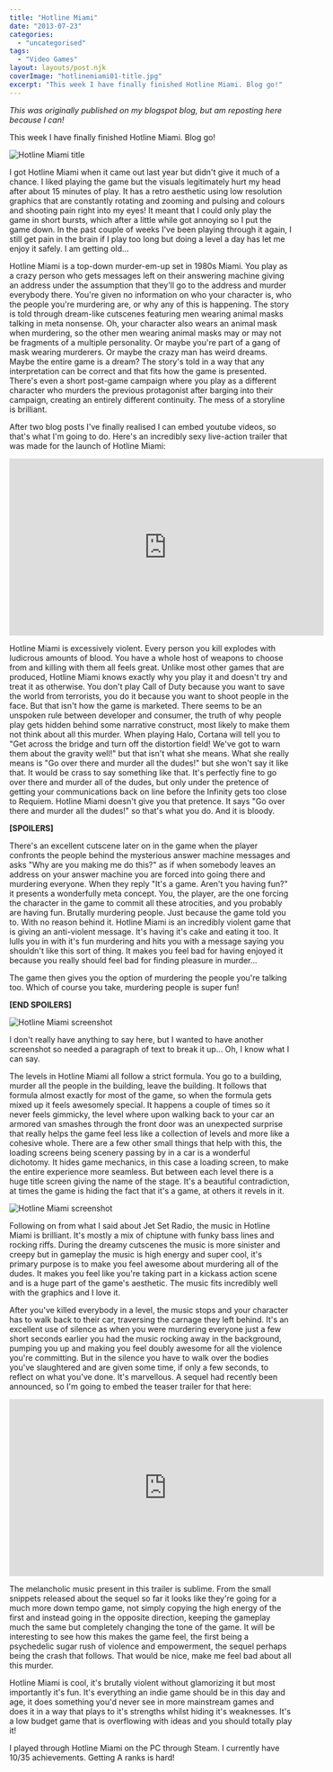 ```yaml
---
title: "Hotline Miami"
date: "2013-07-23"
categories: 
  - "uncategorised"
tags: 
  - "Video Games"
layout: layouts/post.njk
coverImage: "hotlinemiami01-title.jpg"
excerpt: "This week I have finally finished Hotline Miami. Blog go!"
---
```

_This was originally published on my blogspot blog, but am reposting here because I can!_

This week I have finally finished Hotline Miami. Blog go!

![Hotline Miami title](images/hotlinemiami01-title.jpg "I never played as Pig Man. I liked being Horsey")

I got Hotline Miami when it came out last year but didn't give it much of a chance. I liked playing the game but the visuals legitimately hurt my head after about 15 minutes of play. It has a retro aesthetic using low resolution graphics that are constantly rotating and zooming and pulsing and colours and shooting pain right into my eyes! It meant that I could only play the game in short bursts, which after a little while got annoying so I put the game down. In the past couple of weeks I've been playing through it again, I still get pain in the brain if I play too long but doing a level a day has let me enjoy it safely. I am getting old...

Hotline Miami is a top-down murder-em-up set in 1980s Miami. You play as a crazy person who gets messages left on their answering machine giving an address under the assumption that they'll go to the address and murder everybody there. You're given no information on who your character is, who the people you're murdering are, or why any of this is happening. The story is told through dream-like cutscenes featuring men wearing animal masks talking in meta nonsense. Oh, your character also wears an animal mask when murdering, so the other men wearing animal masks may or may not be fragments of a multiple personality. Or maybe you're part of a gang of mask wearing murderers. Or maybe the crazy man has weird dreams. Maybe the entire game is a dream? The story's told in a way that any interpretation can be correct and that fits how the game is presented. There's even a short post-game campaign where you play as a different character who murders the previous protagonist after barging into their campaign, creating an entirely different continuity. The mess of a storyline is brilliant.

After two blog posts I've finally realised I can embed youtube videos, so that's what I'm going to do. Here's an incredibly sexy live-action trailer that was made for the launch of Hotline Miami:

<iframe class="aligncenter" src="https://www.youtube.com/embed/UgXM7ivgYTo" width="560" height="315" frameborder="0" allowfullscreen="allowfullscreen"><span data-mce-type="bookmark" style="display: inline-block; width: 0px; overflow: hidden; line-height: 0;" class="mce_SELRES_start">﻿</span></iframe>

Hotline Miami is excessively violent. Every person you kill explodes with ludicrous amounts of blood. You have a whole host of weapons to choose from and killing with them all feels great. Unlike most other games that are produced, Hotline Miami knows exactly why you play it and doesn't try and treat it as otherwise. You don't play Call of Duty because you want to save the world from terrorists, you do it because you want to shoot people in the face. But that isn't how the game is marketed. There seems to be an unspoken rule between developer and consumer, the truth of why people play gets hidden behind some narrative construct, most likely to make them not think about all this murder. When playing Halo, Cortana will tell you to "Get across the bridge and turn off the distortion field! We've got to warn them about the gravity well!" but that isn't what she means. What she really means is "Go over there and murder all the dudes!" but she won't say it like that. It would be crass to say something like that. It's perfectly fine to go over there and murder all of the dudes, but only under the pretence of getting your communications back on line before the Infinity gets too close to Requiem. Hotline Miami doesn't give you that pretence. It says "Go over there and murder all the dudes!" so that's what you do. And it is bloody.

**\[SPOILERS\]**

There's an excellent cutscene later on in the game when the player confronts the people behind the mysterious answer machine messages and asks "Why are you making me do this?" as if when somebody leaves an address on your answer machine you are forced into going there and murdering everyone. When they reply "It's a game. Aren't you having fun?" it presents a wonderfully meta concept. You, the player, are the one forcing the character in the game to commit all these atrocities, and you probably are having fun. Brutally murdering people. Just because the game told you to. With no reason behind it. Hotline Miami is an incredibly violent game that is giving an anti-violent message. It's having it's cake and eating it too. It lulls you in with it's fun murdering and hits you with a message saying you shouldn't like this sort of thing. It makes you feel bad for having enjoyed it because you really should feel bad for finding pleasure in murder...

The game then gives you the option of murdering the people you're talking too. Which of course you take, murdering people is super fun!

**\[END SPOILERS\]**

![Hotline Miami screenshot](images/hotlinemiami-doit.png "I gouged this guy's eyes out. If he didn't want me to, he should have said something")

I don't really have anything to say here, but I wanted to have another screenshot so needed a paragraph of text to break it up... Oh, I know what I can say.

The levels in Hotline Miami all follow a strict formula. You go to a building, murder all the people in the building, leave the building. It follows that formula almost exactly for most of the game, so when the formula gets mixed up it feels awesomely special. It happens a couple of times so it never feels gimmicky, the level where upon walking back to your car an armored van smashes through the front door was an unexpected surprise that really helps the game feel less like a collection of levels and more like a cohesive whole. There are a few other small things that help with this, the loading screens being scenery passing by in a car is a wonderful dichotomy. It hides game mechanics, in this case a loading screen, to make the entire experience more seamless. But between each level there is a huge title screen giving the name of the stage. It's a beautiful contradiction, at times the game is hiding the fact that it's a game, at others it revels in it.

![Hotline Miami screenshot](images/hotlinemiami-niceowl.png "I am a lovely person! Shut up!")

Following on from what I said about Jet Set Radio, the music in Hotline Miami is brilliant. It's mostly a mix of chiptune with funky bass lines and rocking riffs. During the dreamy cutscenes the music is more sinister and creepy but in gameplay the music is high energy and super cool, it's primary purpose is to make you feel awesome about murdering all of the dudes. It makes you feel like you're taking part in a kickass action scene and is a huge part of the game's aesthetic. The music fits incredibly well with the graphics and I love it.

After you've killed everybody in a level, the music stops and your character has to walk back to their car, traversing the carnage they left behind. It's an excellent use of silence as when you were murdering everyone just a few short seconds earlier you had the music rocking away in the background, pumping you up and making you feel doubly awesome for all the violence you're committing. But in the silence you have to walk over the bodies you've slaughtered and are given some time, if only a few seconds, to reflect on what you've done. It's marvellous. A sequel had recently been announced, so I'm going to embed the teaser trailer for that here:

<iframe class="aligncenter" src="https://www.youtube.com/embed/YcIgabcx-9Q" width="560" height="315" frameborder="0" allowfullscreen="allowfullscreen"></span></iframe>

The melancholic music present in this trailer is sublime. From the small snippets released about the sequel so far it looks like they're going for a much more down tempo game, not simply copying the high energy of the first and instead going in the opposite direction, keeping the gameplay much the same but completely changing the tone of the game. It will be interesting to see how this makes the game feel, the first being a psychedelic sugar rush of violence and empowerment, the sequel perhaps being the crash that follows. That would be nice, make me feel bad about all this murder.

Hotline Miami is cool, it's brutally violent without glamorizing it but most importantly it's fun. It's everything an indie game should be in this day and age, it does something you'd never see in more mainstream games and does it in a way that plays to it's strengths whilst hiding it's weaknesses. It's a low budget game that is overflowing with ideas and you should totally play it!

I played through Hotline Miami on the PC through Steam. I currently have 10/35 achievements. Getting A ranks is hard!
